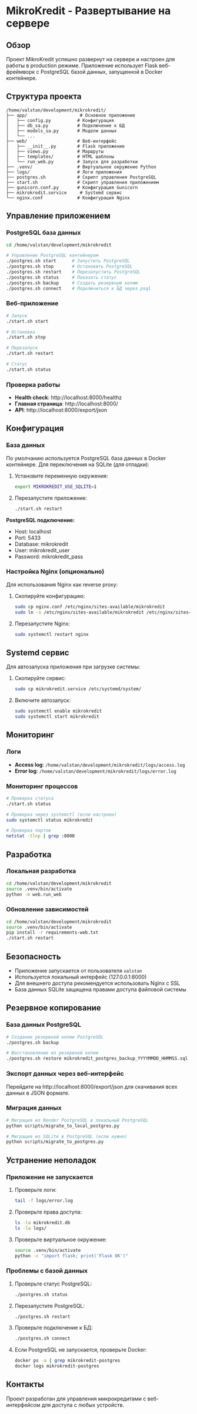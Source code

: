 # MikroKredit - Развертывание на сервере

## Обзор

Проект MikroKredit успешно развернут на сервере и настроен для работы в production режиме. Приложение использует Flask веб-фреймворк с PostgreSQL базой данных, запущенной в Docker контейнере.

## Структура проекта

```
/home/valstan/development/mikrokredit/
├── app/                    # Основное приложение
│   ├── config.py          # Конфигурация
│   ├── db_sa.py           # Подключение к БД
│   ├── models_sa.py       # Модели данных
│   └── ...
├── web/                   # Веб-интерфейс
│   ├── __init__.py        # Flask приложение
│   ├── views.py           # Маршруты
│   ├── templates/         # HTML шаблоны
│   └── run_web.py         # Запуск для разработки
├── .venv/                 # Виртуальное окружение Python
├── logs/                  # Логи приложения
├── postgres.sh            # Скрипт управления PostgreSQL
├── start.sh               # Скрипт управления приложением
├── gunicorn.conf.py       # Конфигурация Gunicorn
├── mikrokredit.service     # Systemd сервис
└── nginx.conf             # Конфигурация Nginx
```

## Управление приложением

### PostgreSQL база данных

```bash
cd /home/valstan/development/mikrokredit

# Управление PostgreSQL контейнером
./postgres.sh start      # Запустить PostgreSQL
./postgres.sh stop       # Остановить PostgreSQL
./postgres.sh restart    # Перезапустить PostgreSQL
./postgres.sh status     # Показать статус
./postgres.sh backup     # Создать резервную копию
./postgres.sh connect    # Подключиться к БД через psql
```

### Веб-приложение

```bash
# Запуск
./start.sh start

# Остановка
./start.sh stop

# Перезапуск
./start.sh restart

# Статус
./start.sh status
```

### Проверка работы

- **Health check**: http://localhost:8000/healthz
- **Главная страница**: http://localhost:8000/
- **API**: http://localhost:8000/export/json

## Конфигурация

### База данных

По умолчанию используется PostgreSQL база данных в Docker контейнере. Для переключения на SQLite (для отладки):

1. Установите переменную окружения:
   ```bash
   export MIKROKREDIT_USE_SQLITE=1
   ```

2. Перезапустите приложение:
   ```bash
   ./start.sh restart
   ```

**PostgreSQL подключение:**
- Host: localhost
- Port: 5433
- Database: mikrokredit
- User: mikrokredit_user
- Password: mikrokredit_pass

### Настройка Nginx (опционально)

Для использования Nginx как reverse proxy:

1. Скопируйте конфигурацию:
   ```bash
   sudo cp nginx.conf /etc/nginx/sites-available/mikrokredit
   sudo ln -s /etc/nginx/sites-available/mikrokredit /etc/nginx/sites-enabled/
   ```

2. Перезапустите Nginx:
   ```bash
   sudo systemctl restart nginx
   ```

## Systemd сервис

Для автозапуска приложения при загрузке системы:

1. Скопируйте сервис:
   ```bash
   sudo cp mikrokredit.service /etc/systemd/system/
   ```

2. Включите автозапуск:
   ```bash
   sudo systemctl enable mikrokredit
   sudo systemctl start mikrokredit
   ```

## Мониторинг

### Логи

- **Access log**: `/home/valstan/development/mikrokredit/logs/access.log`
- **Error log**: `/home/valstan/development/mikrokredit/logs/error.log`

### Мониторинг процессов

```bash
# Проверка статуса
./start.sh status

# Проверка через systemctl (если настроен)
sudo systemctl status mikrokredit

# Проверка портов
netstat -tlnp | grep :8000
```

## Разработка

### Локальная разработка

```bash
cd /home/valstan/development/mikrokredit
source .venv/bin/activate
python -m web.run_web
```

### Обновление зависимостей

```bash
cd /home/valstan/development/mikrokredit
source .venv/bin/activate
pip install -r requirements-web.txt
./start.sh restart
```

## Безопасность

- Приложение запускается от пользователя `valstan`
- Используется локальный интерфейс (127.0.0.1:8000)
- Для внешнего доступа рекомендуется использовать Nginx с SSL
- База данных SQLite защищена правами доступа файловой системы

## Резервное копирование

### База данных PostgreSQL

```bash
# Создание резервной копии PostgreSQL
./postgres.sh backup

# Восстановление из резервной копии
./postgres.sh restore mikrokredit_postgres_backup_YYYYMMDD_HHMMSS.sql
```

### Экспорт данных через веб-интерфейс

Перейдите на http://localhost:8000/export/json для скачивания всех данных в JSON формате.

### Миграция данных

```bash
# Миграция из Render PostgreSQL в локальный PostgreSQL
python scripts/migrate_to_local_postgres.py

# Миграция из SQLite в PostgreSQL (если нужно)
python scripts/migrate_to_postgres.py
```

## Устранение неполадок

### Приложение не запускается

1. Проверьте логи:
   ```bash
   tail -f logs/error.log
   ```

2. Проверьте права доступа:
   ```bash
   ls -la mikrokredit.db
   ls -la logs/
   ```

3. Проверьте виртуальное окружение:
   ```bash
   source .venv/bin/activate
   python -c "import flask; print('Flask OK')"
   ```

### Проблемы с базой данных

1. Проверьте статус PostgreSQL:
   ```bash
   ./postgres.sh status
   ```

2. Перезапустите PostgreSQL:
   ```bash
   ./postgres.sh restart
   ```

3. Проверьте подключение к БД:
   ```bash
   ./postgres.sh connect
   ```

4. Если PostgreSQL не запускается, проверьте Docker:
   ```bash
   docker ps -a | grep mikrokredit-postgres
   docker logs mikrokredit-postgres
   ```

## Контакты

Проект разработан для управления микрокредитами с веб-интерфейсом для доступа с любых устройств.
